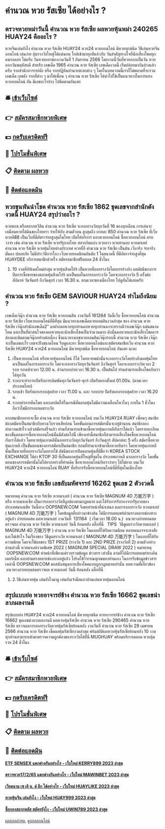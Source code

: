 # คำนวณ หวย รัสเซีย ได้อย่างไร ?
## ตรวจหวยพม่าวันนี้ คำนวณ หวย รัสเซีย ผลหวยหุ้นพม่า 240265 HUAY24 คืออะไร ?
หวยจีนเล่นยังไง คำนวณ หวย รัสเซีย HUAY24 หวย24 หวยออนไลน์ มีหวยทุกชนิด วิธีเล่นหวยจีนออนไลน์ เล่นง่าย ลุ้นรางวัลใหญ่ได้แน่นอน
ใกล้เข้ามาทุกทีแล้วกับ วันสำคัญทางใจที่นักเสี่ยงโชคทุกคนรอคอย ใช่ครับ วันหวยออกของงวดวันที่ 1 กันยายน 2566 โดยงวดนี้วันที่หวยออกเป็นวัน หวยออกวันพฤหัสบดี สำหรับ เลขเด็ด 1965 คำนวณ หวย รัสเซีย เลขเด็ดงวดนี้ เริ่มปล่อยมากันบ้างแล้วครับ จากสำนักอาจารย์ดัง หรือ จากปฏิทินทำนายชะตาต่าง ๆ โดยในบทความนี้เราก็ไม่พลาดที่จะรวมเลขเด็ด เลขดัง จากที่ต่าง ๆ มาให้เพื่อน ๆ คำนวณ หวย รัสเซีย ได้นำไปใช้เป็นแนวทางในการแทง หวยออนไลน์ กัน มีเลขอะไรบ้าง ไปติดตามกันเลย

## 🛎 [เข้าเว็บไซต์](https://bit.ly/3BG5bNw)
## 👉 [สมัครสมาชิกหวยพิเศษ](https://bit.ly/3BG5bNw)
## 💵 [กดรับเครดิตฟรี](https://bit.ly/3C3mvgS)
## 👑 [โปรโมชั่นพิเศษ](https://bit.ly/3C3mvgS)
## 📋 [ติดตาม ผลหวย](https://bit.ly/3C3mvgS)
## 📱 [ติดต่อแอดมิน](https://bit.ly/3C3mvgS)

## หวยขุนพันนำโชค คำนวณ หวย รัสเซีย 1862 ชุดเลขจากสำนักดังงวดนี้ HUAY24 สรุปว่าอะไร ?
หวยธกส.หรือสลากทวีสิน คำนวณ หวย รัสเซีย จะออกรางวัลทุกวันที่ 16 ของทุกเดือน การเล่นจะเหมือนหวยใต้ดินของไทยเรา จ่ายให้กับ สามตัวบน สูงสุดถึง บาทละ 850 คำนวณ หวย รัสเซีย ที่เว็บ หวยดี88 เป็นเว็บที่มีอัตราจ่ายสูงสุดในไทย เปิดให้บริการ แทงหวยออนไลน์ ซื้อหวยออนไลน์ ครบวงจร เช่น คำนวณ หวย รัสเซีย หวยรัฐบาลไทย สลากกินแบ่ง หวยลาว หวยฮานอย หวยมาเลย์ คำนวณ หวย รัสเซีย หวยหุ้นไทยต่างประเทศ หวยยี่กี คำนวณ หวย รัสเซีย เป็นต้น เว็บจริง จ่ายจริง มั่นคง ปลอยภัย ไม่มีประวัติการโกง เว็บหวยยอดนิยมอันดับ 1 ในขนาดนี้ ที่มีอัตราจ่ายสูงที่สุด HUAYDEE บริการสมาชิกด้วยใจ สมัครสมาชิกฟรีตลอด 24 ชั่วโมง
1. 10 งวดที่อัปเดตใหม่ล่าสุด หวยหุ้นสิงคโปร์ เป็นหวยที่ออกรางวัลโดยการอ้างอิง ผลดัชนีของการปิดการซื้อขายของตลาดหุ้นสิงคโปร์ มาเป็นผลในการออกรางวัล โดยจะออกรางวัล 5 ครั้งต่อสัปดาห์ วันจันทร์ ถึงวันศุกร์ เวลา 16.30 น. ตามเวลาของเมืองไทย ไปดูกันได้เลยครับ

## คำนวณ หวย รัสเซีย GEM SAVIOUR HUAY24 ทำไมถึงนิยม ?
เลขเด็ดเจ๊นุ๊ก คำนวณ หวย รัสเซีย หวยออมสิน งวดวันที่ 161264
วันนี้เว็บ ซื้อหวยออนไลน์ คำนวณ หวย รัสเซีย เว็บหวยออนไลน์ที่ดีที่สุด มีแนวทางเลขเด็ดหวยออมสินงวดล่าสุด ของ คำนวณ หวย รัสเซีย เจ๊นุ๊กสำนักเลขเด็ด2″ มาฝากคอหวยทุกท่านคอหวยทุกท่านคงจะทราบดีว่าเลขเจ๊นุ๊ก แม่นขนาดไหน และเป็นที่น่าสนใจของคอหวยและนักเสี่ยงโชคเป็นจำนวนมาก ดังนั้นคอหวยและนักเสี่ยงโชคควรส่องและติดตามเจ๊นุ๊กอย่างต่อเนื่อง ซึ่งแนวทางเลขหวยออมสินเจ๊นุ๊กรอบนี้ คำนวณ หวย รัสเซีย เจ๊นุ๊ก จะเป็นเลขอะไร เลขจะปังขนาดไหน รีบดูและหา ซื้อหวยออนไลน์และสมัครสมาชิกเว็บ คำนวณ หวย รัสเซีย HUAY24 หวย24 หวยออนไลน์ มีหวยทุกชนิด ซื้อหวยออนไลน์ กันเลย นะคะ
1. เป็นหวยออนไลน์ หรือหวยหุ้นออนไลน์ ก็ได้ โดยหวยพม่านั้นจะออกรางวัลโดยอ้างอิงผลหุ้นไทย มาเป็นผลในการออกรางวัล โดยจะออกรางวัลทุกวันจันทร์ ถึงวันศุกร์ โดยจะออกรางวัลเวลา 2 รอบ รอบเช้าเวลา 12.00 น. ส่วนรอบบ่ายเวลา 16.30 น. เป็นต้นไป ท่านสามารถเสี่ยงโชคกับเราได้ทุกวัน
2. ระบบจะทำการเปิดรับการเดิมพันทุกวันจันทร์-ศุกร์ เปิดรับแทงตั้งแต่ 01.00น. (ตามเวลาประเทศไทย)
3. รอบเช้า ปิดรับแทงรอบสุดท้าย เวลา 11.00 น. และ รอบบ่าย ปิดรับแทงรอบสุดท้าย เวลา 16.20 น.
4. ระบบทำการคืนโพย และเครดิตให้ในกรณีที่ตลาดหุ้นไม่มีความเคลื่อนไหวใดๆ ภายใน 1 ชั่วโมง ถือว่าไม่มีการออกผลรางวัล

หากสมาชิกอยากจะซื้อ คำนวณ หวย รัสเซีย หวยออนไลน์ บนเว็บ HUAY24 RUAY เพื่อนๆ สมาชิกต้องสมัครเป็นสมาชิกกับทางเว็บรวยเสียก่อน โดยขั้นตอนการสมัครนั้นจะอยู่ด้านบน สมาชิกลองทำความเข้าใจ แล้วสมัครเสร็จแล้ว ท่านก็สามารถเข้ามาซื้อหวยหุ้นเกาหลีกับเราได้แล้ว โดยรายละเอียดของขั้นตอนการซื้อหวยออนไลน์นั้นมีดังต่อไปนี้
เพียงเท่านี้สมาชิกก็สามารถเสี่ยงโชคซื้อหวยออนไลน์กับเราได้แล้ว โดยหวยหุ้นเกาหลีนั้นออกรางวัลทุกวันจันทร์ ถึงวันศุกร์ สัปดาห์ละ 5 ครั้ง
สมัครซื้อหวยหุ้นเกาหลี เป็นขั้นตอนของการสมัครเป็นสมาชิก ก่อนที่ท่านจะเข้ามาซื้อหวยกับเรา โดยหวยหุ้นเกาหลีนั้นเป็นหวยที่ออกรางวัลโดยการใช้ ดัชนีของการปิดตลาดหุ้นที่มีชื่อว่า KOREA STOCK EXCHANGE ใช้ค่า KTOP 30 ที่เป็นตลาดหุ้นที่ใหญ่ที่สุดใน ประเทศเกาหลี มาออกรางวัล โดยขั้นตอนของการสมัครนั้นไม่ได้ยากอย่างที่ท่านคิด ซื้อหวยออนไลน์กับเราง่ายๆ ได้ไม่ยาก บนเว็บ HUAY24 หวย24 หวยออนไลน์ RUAY ที่บริการรับซื้อหวยออนไลน์ที่ดีที่สุดในเมืองไทย

## คำนวณ หวย รัสเซีย เลขลับมหัศจรรย์ 16262 ชุดเลข 2 ตัวงวดนี้
หมายเหตุ คำนวณ หวย รัสเซีย หวยมาเลย์ ( คำนวณ หวย รัสเซีย MAGNUM 4D 万能万字 ) หรือ หวยมาเลเซีย เป็นการออกรางวัลที่ถูกต้องตามกฎหมาย และได้รับการรับรองจากรัฐบาลของประเทศมาเลเชีย
วันนี้ทาง OOPSNEW.COM จึงขอทำหน้าที่นำเสนอ ผลการออกรางวัล หวยมาเลย์ ( MAGNUM 4D 万能万字 ) โดยข้อมูลที่กล่าวมาข่างต้น ได้มีการเผยแพร่ผ่านทางหลายช่องทางอยู่แล้ว
ถ่ายทอดสด ผลหวยมาเลย์ งวดวันที่  131164  ( เริ่มเวลา 18.00 น.)
 แนวทางถ่ายทอดสดตรวจผล คำนวณ หวย รัสเซีย หวยมาเลย์ วันนี้ ย้อนหลัง คลิ๊กที่นี่  
TIPS  วิธีดูผลรางวัลหวยมาเลย์ ( MAGNUM 4D 万能万字 ) คำนวณ หวย รัสเซีย ในแบบที่ได้รับความนิยม
หลายคนอาจจะสงสัย และไม่เข้าใจ ในเรื่องของ วิธีดูผลรางวัล หวยมาเลย์ ( MAGNUM 4D 万能万字 ) ในแบบที่ได้รับความนิยม โดยจะใช้ผลของ 1ST PRIZE (รางวัล 1) และ 2ND PRIZE (รางวัลที่ 2) ตามตัวอย่างด่านล่างนี้
หวยมาเลย์งวดพิเศษ 2022 ( MAGNUM SPECIAL DRAW 2022 )
หมายเหตุ  OOPSNEW.COM ทำหน้าที่เพียงแค่รวบรวมข้อมูล ข่าวสาร เท่านั้น ตามที่ได้มีการเผยแพร่ทางอินเตอร์เน็ท และผ่านทางหลายช่องทางอยู่แล้ว โปรดใช้วิจารณญาณของท่านเอง ในการรับข้อมูลข่าวสารเหล่านี้ OOPSNEW.COM ขอสนับสนุนการเสี่ยงโชคแบบถูกกฎหมายเท่านั้น
บทความที่เกี่ยวข้อง
 แนวทางถ่ายทอดสดตรวจผล หวยมาเลย์ วันนี้ ย้อนหลัง คลิ๊กที่นี่  
1. 2.วิธีเล่นหวยหุ้น เล่นยังไงมาดู เล่นกับเจ้ามือแถวบ้านเล่นหวยหุ้นออนไลน์

## สรุปแบบย่อ หวยอาจารย์ช้าง คำนวณ หวย รัสเซีย 16662 ชุดเลขนำลาภผลงานดี
สรุปแบบย่อ HUAY24 หวย24 หวยออนไลน์ มีหวยทุกชนิด หวยอาจารย์ช้าง คำนวณ หวย รัสเซีย 16662 ชุดเลขนำลาภผลงานดี ผลหวยหุ้นรัสเซีย คำนวณ หวย รัสเซีย 290465 คำนวณ หวย รัสเซีย ตรวจผลการออกรางวัลหวยหุ้นรัสเซียย้อนหลัง งวดวันที่ คำนวณ หวย รัสเซีย 29 เมษายน 2566 คำนวณ หวย รัสเซีย เช็คผลหุ้นรัสเซียงวดล่าสุด พร้มสถิติผลหวยหุ้นรัสเซียย้อนหลัง 10 งวด ทุกท่านสามารถเข้ามาตรวจความถูกต้องของรางวัลได้ที่นี่ MUGHUAY พร้อมบริการตลอด หวยลุ้นรวย 24 ชั่วโมง

## 🛎 [เข้าเว็บไซต์](https://bit.ly/3BG5bNw)
## 👉 [สมัครสมาชิกหวยพิเศษ](https://bit.ly/3BG5bNw)
## 💵 [กดรับเครดิตฟรี](https://bit.ly/3C3mvgS)
## 👑 [โปรโมชั่นพิเศษ](https://bit.ly/3C3mvgS)
## 📋 [ติดตาม ผลหวย](https://bit.ly/3C3mvgS)
## 📱 [ติดต่อแอดมิน](https://bit.ly/3C3mvgS)

#### [ETF SENSEX แตกต่างกันอย่างไร - เว็บใหม่ KERRY899 2023 ล่าสุด](https://atom.io/themes/etf%20sensex%20แตกต่างกันอย่างไร%20-%20เว็บใหม่%20kerry899%202023%20ล่าสุด)
#### [ตรวจหวย17/2/65 แตกต่างกันอย่างไร - เว็บใหม่ MAWINBET 2023 ล่าสุด](https://atom.io/themes/ตรวจหวย17265%20แตกต่างกันอย่างไร%20-%20เว็บใหม่%20mawinbet%202023%20ล่าสุด)
#### [เวียดนาม เซ เคิ น. ด์ ลีก ได้อย่างไร - เว็บใหม่ HUAYLIKE 2023 ล่าสุด](https://atom.io/themes/เวียดนาม%20เซ%20เคิ%20น.%20ด์%20ลีก%20ได้อย่างไร%20-%20เว็บใหม่%20huaylike%202023%20ล่าสุด)
#### [หวยหุ้นจีน เล่นยังไง - เว็บใหม่ HUAY999 2023 ล่าสุด](https://atom.io/themes/หวยหุ้นจีน%20เล่นยังไง%20-%20เว็บใหม่%20huay999%202023%20ล่าสุด)
#### [ซื้อกองสลากพลัส สมัครยังไง - เว็บใหม่ UWIN789 2023 ล่าสุด](https://atom.io/themes/ซื้อกองสลากพลัส%20สมัครยังไง%20-%20เว็บใหม่%20uwin789%202023%20ล่าสุด)

[ผลบอลล่าสุด](https://siamsport.tv "ผลบอลล่าสุด"), [ดูบอลออนไลน์](https://siamsport.tv/ดูบอลสด "ดูบอลออนไลน์")
